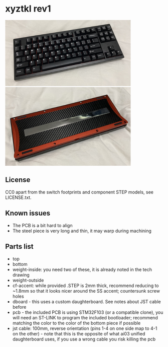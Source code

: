 # xyztkl rev1

<img src="img/image0.jpg" width="400px"> <img src="img/image1.jpg" width="400px">

## License

CC0 apart from the switch footprints and component STEP models, see LICENSE.txt.

## Known issues

- The PCB is a bit hard to align
- The steel piece is very long and thin, it may warp during machining

## Parts list

- top
- bottom
- weight-inside: you need two of these, it is already noted in the tech drawing
- weight-outside
- cf-accent: while provided .STEP is 2mm thick, recommend reducing to ~1.8mm so that it looks nicer around the SS accent; countersunk screw holes
- dboard - this uses a custom daughterboard. See notes about JST cable before
- pcb - the included PCB is using STM32F103 (or a compatible clone), you will need an ST-LINK to program the included bootloader; recommend matching the color to the color of the bottom piece if possible
- jst cable: 100mm, reverse orientation (pins 1-4 on one side map to 4-1 on the other) - note that this is the opposite of what ai03 unified daughterboard uses, if you use a wrong cable you risk killing the pcb
